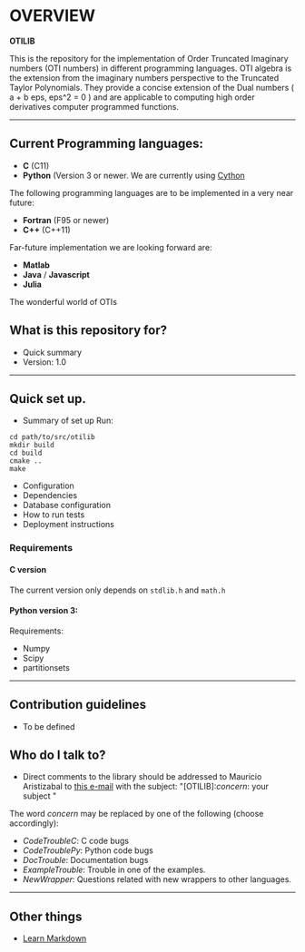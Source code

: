 # OVERVIEW #

**OTILIB** 

This is the repository for the implementation of Order Truncated Imaginary numbers (OTI numbers) in different programming languages. OTI algebra is the extension from the imaginary numbers perspective to the Truncated Taylor Polynomials. They provide a concise extension of the Dual numbers ( a + b eps, eps^2 = 0 ) and are applicable to computing high order derivatives computer programmed functions.

***

## Current Programming languages: 
* **C** (C11)
* **Python** (Version 3 or newer. We are currently using [Cython](http://cython.org)

The following programming languages are to be implemented in a very near future:

* **Fortran** (F95 or newer)
* **C++** (C++11)

Far-future implementation we are looking forward are:

* **Matlab**
* **Java** / **Javascript**
* **Julia**

The wonderful world of OTIs

## What is this repository for? 

* Quick summary
* Version: 1.0


***

## Quick set up.

* Summary of set up
Run:
```
cd path/to/src/otilib
mkdir build
cd build
cmake ..
make
```

* Configuration
* Dependencies
* Database configuration
* How to run tests
* Deployment instructions

### Requirements

#### **C** version

The current version only depends on ```stdlib.h``` and ```math.h```

#### Python version 3:

Requirements:
- Numpy
- Scipy
- partitionsets

***

## Contribution guidelines ###

* To be defined


## Who do I talk to? ###

* Direct comments to the library should be addressed to Mauricio Aristizabal to [this e-mail](mailto:mauriaristi@gmail.com) with the subject: "[OTILIB]:*concern*: your subject "

The word *concern* may be replaced by one of the following (choose accordingly):
* *CodeTroubleC*: C code bugs
* *CodeTroublePy*: Python code bugs
* *DocTrouble*: Documentation bugs
* *ExampleTrouble*: Trouble in one of the examples.
* *NewWrapper*: Questions related with new wrappers to other languages.

***

## Other things 

* [Learn Markdown](https://bitbucket.org/tutorials/markdowndemo)
